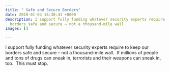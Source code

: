 ```yaml
---
title: " Safe and Secure Borders"
date: 2018-01-04 14:30:41 +0000
description: I support fully funding whatever security experts require to keep our
  borders safe and secure – not a thousand-mile wall
images: []

---
```

I support fully funding whatever security experts require to keep our borders safe and secure – not a thousand-mile wall.  If millions of people and tons of drugs can sneak in, terrorists and their weapons can sneak in, too.  This must stop.